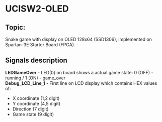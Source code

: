 # UCISW2-OLED

## Topic:

Snake game with display on OLED 128x64 (SSD1306), implemented on Spartan-3E Starter Board (FPGA).

## Signals description

**LEDGameOver** - LED(0) on board shows a actual game state: 0 (OFF) - running / 1 (ON) - game_over  
**Debug_LCD_Line_1** - First line on LCD display which contains HEX values of:

- X coordinate (1,2 digit)
- Y coordinate (4,5 digit)
- Direction (7 digit)
- Game state (9 digit)
